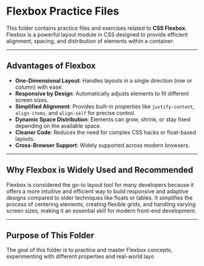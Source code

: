 # Flexbox Practice Files  

This folder contains practice files and exercises related to **CSS Flexbox**. Flexbox is a powerful layout module in CSS designed to provide efficient alignment, spacing, and distribution of elements within a container.  

---

## Advantages of Flexbox  

- **One-Dimensional Layout**: Handles layouts in a single direction (row or column) with ease.  
- **Responsive by Design**: Automatically adjusts elements to fit different screen sizes.  
- **Simplified Alignment**: Provides built-in properties like `justify-content`, `align-items`, and `align-self` for precise control.  
- **Dynamic Space Distribution**: Elements can grow, shrink, or stay fixed depending on the available space.  
- **Cleaner Code**: Reduces the need for complex CSS hacks or float-based layouts.  
- **Cross-Browser Support**: Widely supported across modern browsers.  

---

## Why Flexbox is Widely Used and Recommended  

Flexbox is considered the go-to layout tool for many developers because it offers a more intuitive and efficient way to build responsive and adaptive designs compared to older techniques like floats or tables. It simplifies the process of centering elements, creating flexible grids, and handling varying screen sizes, making it an essential skill for modern front-end development.  

---

## Purpose of This Folder  

The goal of this folder is to practice and master Flexbox concepts, experimenting with different properties and real-world layo
